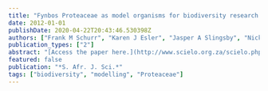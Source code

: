 ```yaml
---
title: "Fynbos Proteaceae as model organisms for biodiversity research and conservation"
date: 2012-01-01
publishDate: 2020-04-22T20:43:46.530398Z
authors: ["Frank M Schurr", "Karen J Esler", "Jasper A Slingsby", "Nicky Allsopp"]
publication_types: ["2"]
abstract: "[Access the paper here.](http://www.scielo.org.za/scielo.php?script=sci_arttext&pid=S0038-23532012000600005)"
featured: false
publication: "*S. Afr. J. Sci.*"
tags: ["biodiversity", "modelling", "Proteaceae"]
---
```


